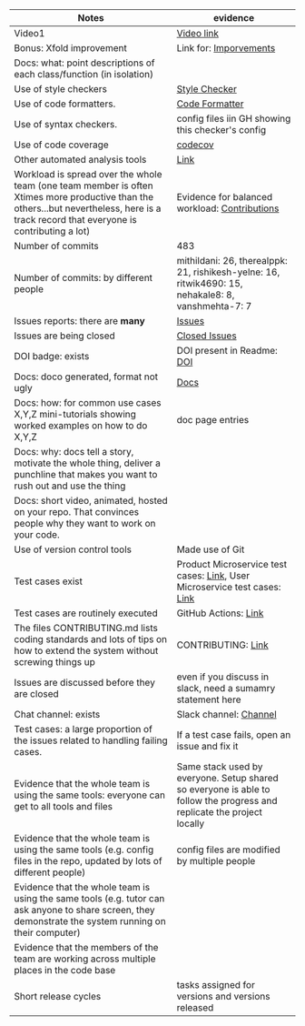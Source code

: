 |Notes|evidence|
|-----|---------|
|Video1|[Video link](https://user-images.githubusercontent.com/68791644/205822086-94739123-f9aa-480d-91b6-306ec4497933.mp4) |
|Bonus: Xfold improvement| Link for: [Imporvements](https://github.com/mithildani/Auction-Sphere#improvements)|
|Docs: what: point descriptions of each class/function (in isolation) |
|Use of style checkers |[Style Checker](https://github.com/mithildani/Auction-Sphere/blob/main/.github/workflows/style_checker.yml)|
|Use of code formatters. |[Code Formatter](https://github.com/mithildani/Auction-Sphere/blob/main/.github/workflows/code_formatter.yml)|
|Use of syntax checkers. |config files iin  GH showing this checker's config  |
|Use of code coverage |[codecov](https://codecov.io/github/kartikson1/Auction-Sphere)|
|Other automated analysis tools|[Link](https://github.com/mithildani/Auction-Sphere/tree/main/.github/workflows)|
|Workload is spread over the whole team (one team member is often Xtimes more productive than the others...but nevertheless, here is a track record that everyone is contributing a lot)|Evidence for balanced workload: [Contributions](https://github.com/mithildani/Auction-Sphere/graphs/contributors)|
|Number of commits|483|
|Number of commits: by different people|mithildani: 26, therealppk: 21, rishikesh-yelne: 16, ritwik4690: 15, nehakale8: 8, vanshmehta-7: 7|
|Issues reports: there are **many**|[Issues](https://github.com/mithildani/Auction-Sphere/issues)|
|Issues are being closed|[Closed Issues](https://github.com/mithildani/Auction-Sphere/issues?q=is%3Aissue+is%3Aclosed)|
|DOI badge: exists|DOI present in Readme: [DOI](https://zenodo.org/record/7178252)|
|Docs: doco generated, format not ugly |[Docs](https://github.com/mithildani/Auction-Sphere/tree/main/docs)|
|Docs: how: for common use cases X,Y,Z mini-tutorials showing worked examples on how to do X,Y,Z|doc page entries|
|Docs: why: docs tell a story, motivate the whole thing, deliver a punchline that makes you want to rush out and use the thing|
|Docs: short video, animated, hosted on your repo. That convinces people why they want to work on your code.|
|Use of version control tools|Made use of Git|
|Test cases exist|Product Microservice test cases: [Link](https://github.com/mithildani/Auction-Sphere/tree/main/backend/productms/tests), User Microservice test cases: [Link](https://github.com/mithildani/Auction-Sphere/tree/main/backend/userms/tests)|
|Test cases are routinely executed|GitHub Actions: [Link](https://github.com/mithildani/Auction-Sphere/actions)|
|The files CONTRIBUTING.md lists coding standards and lots of tips on how to extend the system without screwing things up|CONTRIBUTING: [Link](https://github.com/mithildani/Auction-Sphere/blob/main/CONTRIBUTING.md)|
|Issues are discussed before they are closed|even if you discuss in slack, need a sumamry statement here|
|Chat channel: exists|Slack channel: [Channel](https://app.slack.com/client/T03VB79B2GG/C03U705CJ15)|
|Test cases: a large proportion of the issues related to handling failing cases.|If a test case fails, open an issue and fix it|
|Evidence that the whole team is using the same tools: everyone can get to all tools and files|Same stack used by everyone. Setup shared so everyone is able to follow the progress and replicate the project locally|
|Evidence that the whole team is using the same tools (e.g. config files in the repo, updated by lots of different people)|config files are modified by multiple people||
|Evidence that the whole team is using the same tools (e.g. tutor can ask anyone to share screen, they demonstrate the system running on their computer)|
|Evidence that the members of the team are working across multiple places in the code base|
|Short release cycles | tasks assigned for versions and versions released|
